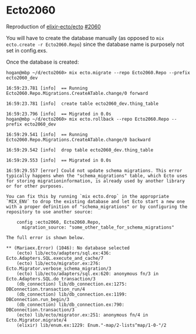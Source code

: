 # Ecto2060

Reproduction of [elixir-ecto/ecto](https://github.com/elixir-ecto/ecto) [#2060](https://github.com/elixir-ecto/ecto/issues/2060)

You will have to create the database manually (as opposed to `mix ecto.create -r Ecto2060.Repo`) 
since the database name is purposely not set in config.exs.

Once the database is created:

```
hogan@mbp ~/d/ecto2060> mix ecto.migrate --repo Ecto2060.Repo --prefix ecto2060_dev

16:59:23.781 [info]  == Running Ecto2060.Repo.Migrations.CreateATable.change/0 forward

16:59:23.781 [info]  create table ecto2060_dev.thing_table

16:59:23.796 [info]  == Migrated in 0.0s
hogan@mbp ~/d/ecto2060> mix ecto.rollback --repo Ecto2060.Repo --prefix ecto2060_dev

16:59:29.541 [info]  == Running Ecto2060.Repo.Migrations.CreateATable.change/0 backward

16:59:29.542 [info]  drop table ecto2060_dev.thing_table

16:59:29.553 [info]  == Migrated in 0.0s

16:59:29.557 [error] Could not update schema migrations. This error typically happens when the "schema_migrations" table, which Ecto uses for storing migrationinformation, is already used by another library or for other purposes.

You can fix this by running `mix ecto.drop` in the appropriate `MIX_ENV` to drop the existing database and let Ecto start a new one with a proper definition of "schema_migrations" or by configuring the repository to use another source:

    config :ecto2060, Ecto2060.Repo,
      migration_source: "some_other_table_for_schema_migrations"

The full error is shown below.

** (Mariaex.Error) (1046): No database selected
    (ecto) lib/ecto/adapters/sql.ex:436: Ecto.Adapters.SQL.execute_and_cache/7
    (ecto) lib/ecto/migrator.ex:276: Ecto.Migrator.verbose_schema_migration/3
    (ecto) lib/ecto/adapters/sql.ex:620: anonymous fn/3 in Ecto.Adapters.SQL.do_transaction/3
    (db_connection) lib/db_connection.ex:1275: DBConnection.transaction_run/4
    (db_connection) lib/db_connection.ex:1199: DBConnection.run_begin/3
    (db_connection) lib/db_connection.ex:790: DBConnection.transaction/3
    (ecto) lib/ecto/migrator.ex:251: anonymous fn/4 in Ecto.Migrator.migrate/4
    (elixir) lib/enum.ex:1229: Enum."-map/2-lists^map/1-0-"/2
```


